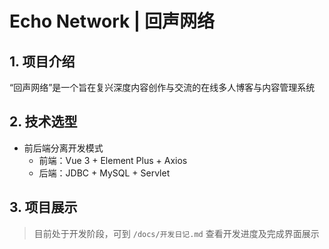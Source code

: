 # Echo Network | 回声网络

## 1. 项目介绍

“回声网络”是一个旨在复兴深度内容创作与交流的在线多人博客与内容管理系统



## 2. 技术选型

- 前后端分离开发模式
  - 前端：Vue 3 + Element Plus + Axios
  - 后端：JDBC + MySQL + Servlet



## 3. 项目展示

> 目前处于开发阶段，可到 `/docs/开发日记.md` 查看开发进度及完成界面展示